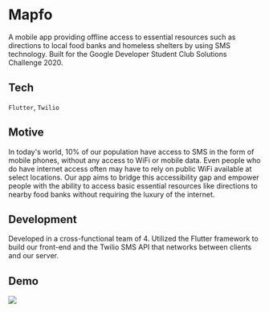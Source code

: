 # Mapfo

A mobile app providing offline access to essential resources such as directions to local food banks and homeless shelters by using SMS technology. Built for the Google Developer Student Club Solutions Challenge 2020.

## Tech

`Flutter`, `Twilio`

## Motive
In today's world, 10% of our population have access to SMS in the form of mobile phones, without any access to WiFi or mobile data. Even people who do have internet access often may have to rely on public WiFi available at select locations. Our app aims to bridge this accessibility gap and empower people with the ability to access basic essential resources like directions to nearby food banks without requiring the luxury of the internet.

## Development

Developed in a cross-functional team of 4. Utilized the Flutter framework to build our front-end and the Twilio SMS API that networks between clients and our server.

## Demo

![](https://i.imgur.com/VKfPuJj.png)

